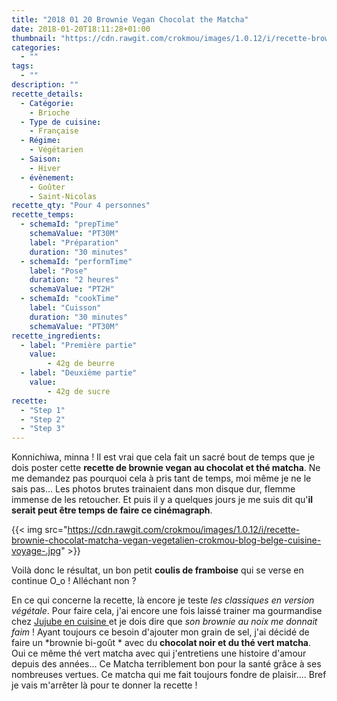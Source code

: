 ```yaml
---
title: "2018 01 20 Brownie Vegan Chocolat the Matcha"
date: 2018-01-20T18:11:28+01:00
thumbnail: "https://cdn.rawgit.com/crokmou/images/1.0.12/i/recette-brownie-chocolat-matcha-vegan-vegetalien-crokmou-blog-belge-cuisine-voyage-.gif"
categories:
  - ""
tags:
  - ""
description: ""
recette_details:
  - Catégorie:
    - Brioche
  - Type de cuisine:
    - Française
  - Régime:
    - Végétarien
  - Saison:
    - Hiver
  - évènement:
    - Goûter
    - Saint-Nicolas
recette_qty: "Pour 4 personnes"
recette_temps:
  - schemaId: "prepTime"
    schemaValue: "PT30M"
    label: "Préparation"
    duration: "30 minutes"
  - schemaId: "performTime"
    label: "Pose"
    duration: "2 heures"
    schemaValue: "PT2H"
  - schemaId: "cookTime"
    label: "Cuisson"
    duration: "30 minutes"
    schemaValue: "PT30M"
recette_ingredients:
  - label: "Première partie"
    value:
        - 42g de beurre
  - label: "Deuxième partie"
    value:
        - 42g de sucre
recette:
  - "Step 1"
  - "Step 2"
  - "Step 3"
---
```


Konnichiwa, minna ! Il est vrai que cela fait un sacré bout de temps que je dois poster cette **recette de brownie vegan au chocolat et thé matcha**. Ne me demandez pas pourquoi cela à pris tant de temps, moi même je ne le sais pas... Les photos brutes trainaient dans mon disque dur, flemme immense de les retoucher. Et puis il y a quelques jours je me suis dit qu'**il serait peut être temps de faire ce cinémagraph**.

{{< img src="https://cdn.rawgit.com/crokmou/images/1.0.12/i/recette-brownie-chocolat-matcha-vegan-vegetalien-crokmou-blog-belge-cuisine-voyage-.jpg" >}}

Voilà donc le résultat, un bon petit **coulis de framboise** qui se verse en continue O_o ! Alléchant non ?

En ce qui concerne la recette, là encore je teste *les classiques en version végétale*. Pour faire cela, j'ai encore une fois laissé trainer ma gourmandise chez <a href="https://www.jujube-en-cuisine.fr" rel="nofollow" >Jujube en cuisine </a> et je dois dire que *son brownie au noix me donnait faim* ! Ayant toujours ce besoin d'ajouter mon grain de sel, j'ai décidé de faire un *brownie bi-goût * avec du **chocolat noir et du thé vert matcha**. Oui ce même thé vert matcha avec qui j'entretiens une histoire d'amour depuis des années... Ce Matcha terriblement bon pour la santé grâce à ses nombreuses vertues. Ce matcha qui me fait toujours fondre de plaisir....
Bref je vais m'arrêter là pour te donner la recette !
